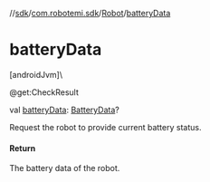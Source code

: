 //[sdk](../../../index.md)/[com.robotemi.sdk](../index.md)/[Robot](index.md)/[batteryData](battery-data.md)

# batteryData

[androidJvm]\

@get:CheckResult

val [batteryData](battery-data.md): [BatteryData](../-battery-data/index.md)?

Request the robot to provide current battery status.

#### Return

The battery data of the robot.
